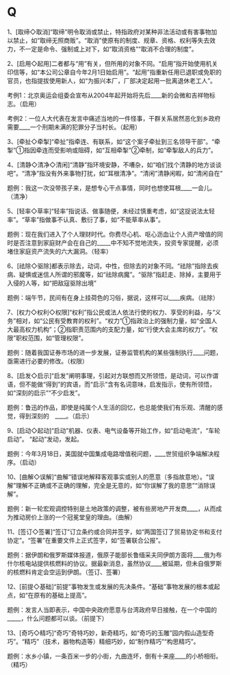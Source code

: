 

# Q

1、\[取缔◇取消\]“取缔”明令取消或禁止，特指政府对某种非法活动或有害事物加以禁止，如“取缔无照商贩”。“取消”使原有的制度、规章、资格、权利等失去效力，不一定是命令、强制或上对下，如“取消资格”“取消不合理的制度”。

2、\[启用◇起用\]二者都与“用”有关，但所用的对象不同。“启用”指开始使用机关印信等，如“本公司公章自今年2月1日始启用”。“起用”指重新任用已退职或免职的官员，也指提拔使用新人，如“为振兴本厂，厂部决定起用一批离退休老工人”。

考例1：北京奥运会组委会宣布从2004年起开始将先后\_\_\_\_新的会微和吉祥物标志。（启用）

考例2：一位人大代表在发言中痛述当地的一件怪事，干群关系居然恶化到乡政府需要\_\_\_\_一个刑期未满的犯罪分子当村长。（起用）

3、\[牵扯◇牵掣\]“牵扯”指牵连、有联系，如“这个案子牵扯到三名领导干部”。“牵掣”①指因牵连而受影响或阻碍，如“互相牵掣”②牵制，如“牵掣敌人的兵力”。

4、\[清静◇清净◇清闲\]“清静”指环境安静，不嘈杂，如“咱们找个清静的地方谈谈吧”。“清净”指没有外来事物打扰，如“耳根清净”。“清闲”清静闲暇，如“清闲自在”

题例：我这一次没带孩子来，是想专心干点事情，同时也想使耳根\_\_\_\_一会儿。（清净）

5、\[轻率◇草率\]“轻率”指说话、做事随便，未经过慎重考虑，如“这捉说法太轻率”。“草率”指做事不认真、敷衍了事，如“不能草率从事”。

题例：现在我们进入了个人理财时代。你费尽心机、呕心沥血让个人资产增值的同时是否注意到家庭财产会在自己的\_\_\_\_\_中不知不觉地流失，投资专家提醒，必须堵住家庭资产流失的六大漏洞。（轻率）

6、\[祛除◇驱除\]都表示除去，动词，中性，但除去的对象不同。“祛除”指除去疾病、疑惧或迷信人所谓的邪魔等，如“祛除病魔”。“驱除”指赶走、除掉，主要用于入侵的人等，如“把敌寇驱除出境”

题例：端午节，民间有在身上挂荷色的习俗，据说，这样可以\_\_\_\_疾病。（祛除）

7、\[权力◇权利◇权限\]“权利”指公民或法人依法行使的权力、享受的利益，与“义务”相对，如“公民有受教育的权利”。“权力”①指政治上的强制力量，如“全国人大最高权力机构”；②指职责范围内的支配力量，如“行使大会主席的权力”。“权限”职权范围，如“管理权限”。

题例：随着我国证券市场的进一步发展，证券监管机构的某些强制执行\_\_\_\_问题，亟需进行必要的修改。（权限）

8、\[启发◇启示\]“启发”阐明事理，引起对方联想而又所领悟，是动词，可以作谓语，但不能做“得到”的宾语，而“启示”含有名词意味，启发指示，使有所领悟，如“深刻的启示”“不少启发”。

题例：鲁迅的作品，即使是纯属个人生活的回忆，也总能使我们有乐观、清醒的感觉，得到深刻的　\_\_\_\_。（启示）

9、\[启动◇起动\]“启动”机器、仪表、电气设备等开始工作，如“启动电流”，“车轮启动”。 “起动”发动，发起。

题例：今年3月18日，美国就中国集成电路增值税问题，\_\_\_\_世贸组织争端解决程序。（启动）

10、\[曲解◇误解\]“曲解”错误地解释客观事实或别人的愿意（多指故意地）。“误解”理解不正确或不正确的理解，完全是无意的，如“你误解了我的意思”“消除误解”。

题例：新一轮宏观调控特别是土地政策的调整，被有些房地产开发商\_\_\_\_，从而成为推动房价上涨的一个冠冕堂皇的理由。（曲解）

11、\[签订◇签署\]“签订”订立条约或合同并签字，如“两国签订了贸易协定书和支付协定”。“签署”在重要文件上正式签字，如“签署联合公报”。

题例：据伊朗和俄罗斯媒体报道，俄原子能部长鲁缅采夫同伊朗方面将\_\_\_\_俄为布什尔核电站提供核燃料的协议。据最新消息，虽然协议\_\_\_\_被延期，但未自俄罗斯的核燃料肯定会空运到伊朗。（签订、签署）

12、\[前提◇基础\]“前提”事物发生或发展的先决条件。“基础”事物发展的根本或起点，如“在原有的基础上提高”。

题例：发言人当即表示，中国中央政府愿意与台湾政府早日接触，在一个中国的\_\_\_\_\_，什么问题都可以谈。（前提下）

13、\[奇巧◇精巧\]“奇巧”奇特巧妙，新奇精巧，如“奇巧的玉雕”园内假山造型奇巧”。“精巧”（技术，器物构造等）精细巧妙，如“制作精巧”“构思精巧”。

题例：水乡小镇，一条百米一步的小街，九曲连坏，倒有十来座\_\_\_\_的小桥相衔。（精巧）



